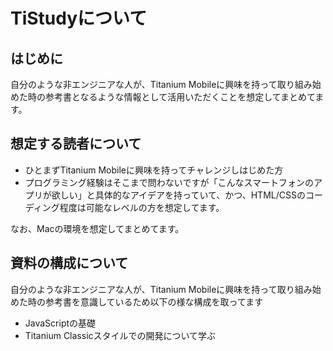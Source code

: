# TiStudyについて

## はじめに

自分のような非エンジニアな人が、Titanium Mobileに興味を持って取り組み始めた時の参考書となるような情報として活用いただくことを想定してまとめてます。

## 想定する読者について

- ひとまずTitanium Mobileに興味を持ってチャレンジしはじめた方
- プログラミング経験はそこまで問わないですが「こんなスマートフォンのアプリが欲しい」と具体的なアイデアを持っていて、かつ、HTML/CSSのコーディング程度は可能なレベルの方を想定してます。

なお、Macの環境を想定してまとめてます。

## 資料の構成について

自分のような非エンジニアな人が、Titanium Mobileに興味を持って取り組み始めた時の参考書を意識しているため以下の様な構成を取ってます

- JavaScriptの基礎
- Titanium Classicスタイルでの開発について学ぶ
